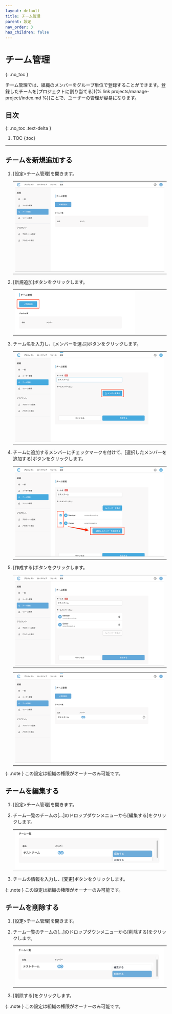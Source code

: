 ```yaml
---
layout: default
title: チーム管理
parent: 設定
nav_order: 3
has_children: false
---
```


# チーム管理
{: .no_toc }

チーム管理では、組織のメンバーをグループ単位で登録することができます。登録したチームを[プロジェクトに割り当てる]({% link projects/manage-project/index.md %})ことで、ユーザーの管理が容易になります。

## 目次
{: .no_toc .text-delta }

1. TOC
{:toc}

---

## チームを新規追加する

1. [設定>チーム管理]を開きます。

   <table><tr><td>
   <img src="/assets/images/settings/teams.png" width="100%">
   </td></tr></table>

2. [新規追加]ボタンをクリックします。

   <table><tr><td>
   <img src="/assets/images/settings/teams/1.png" width="80%">
   </td></tr></table>

3. チーム名を入力し、[メンバーを選ぶ]ボタンをクリックします。

   <table><tr><td>
   <img src="/assets/images/settings/teams/2.png" width="100%">
   </td></tr></table>

4. チームに追加するメンバーにチェックマークを付けて、[選択したメンバーを追加する]ボタンをクリックします。

   <table><tr><td>
   <img src="/assets/images/settings/teams/3.png" width="100%">
   </td></tr></table>

5. [作成する]ボタンをクリックします。

   <table><tr><td>
   <img src="/assets/images/settings/teams/4.png" width="100%">
   </td></tr></table>
   <table><tr><td>
   <img src="/assets/images/settings/teams/5.png" width="100%">
   </td></tr></table>

{: .note }
この設定は組織の権限がオーナーのみ可能です。

## チームを編集する

1. [設定>チーム管理]を開きます。
2. チーム一覧のチームの[...]のドロップダウンメニューから[編集する]をクリックします。

   <table><tr><td>
   <img src="/assets/images/settings/teams/6.png" width="100%">
   </td></tr></table>

3. チームの情報を入力し、[変更]ボタンをクリックします。

{: .note }
この設定は組織の権限がオーナーのみ可能です。

## チームを削除する

1. [設定>チーム管理]を開きます。
2. チーム一覧のチームの[...]のドロップダウンメニューから[削除する]をクリックします。

   <table><tr><td>
   <img src="/assets/images/settings/teams/7.png" width="100%">
   </td></tr></table>

3. [削除する]をクリックします。

{: .note }
この設定は組織の権限がオーナーのみ可能です。
